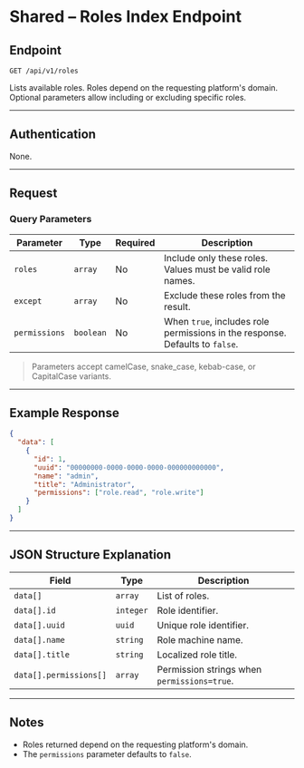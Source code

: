 # Shared – Roles Index Endpoint

## Endpoint

`GET /api/v1/roles`

Lists available roles. Roles depend on the requesting platform's domain. Optional parameters allow including or excluding specific roles.

---

## Authentication

None.

---

## Request

### Query Parameters

| Parameter | Type | Required | Description |
| --------- | ---- | -------- | ----------- |
| `roles` | `array` | No | Include only these roles. Values must be valid role names. |
| `except` | `array` | No | Exclude these roles from the result. |
| `permissions` | `boolean` | No | When `true`, includes role permissions in the response. Defaults to `false`. |

> Parameters accept camelCase, snake_case, kebab-case, or CapitalCase variants.

---

## Example Response

```json
{
  "data": [
    {
      "id": 1,
      "uuid": "00000000-0000-0000-0000-000000000000",
      "name": "admin",
      "title": "Administrator",
      "permissions": ["role.read", "role.write"]
    }
  ]
}
```

---

## JSON Structure Explanation

| Field | Type | Description |
| ----- | ---- | ----------- |
| `data[]` | `array` | List of roles. |
| `data[].id` | `integer` | Role identifier. |
| `data[].uuid` | `uuid` | Unique role identifier. |
| `data[].name` | `string` | Role machine name. |
| `data[].title` | `string` | Localized role title. |
| `data[].permissions[]` | `array` | Permission strings when `permissions=true`. |

---

## Notes

* Roles returned depend on the requesting platform's domain.
* The `permissions` parameter defaults to `false`.
